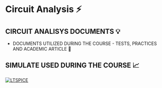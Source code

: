 # Circuit Analysis ⚡
## CIRCUIT ANALISYS DOCUMENTS 💡

  - DOCUMENTS UTILIZED DURING THE COURSE - TESTS, PRACTICES AND ACADEMIC ARTICLE 📄

## SIMULATE USED DURING THE COURSE 📈
  [![LTSPICE](https://img.shields.io/badge/LTSPICE-00008b?style=for-the-badge&logo=assembly&logoColor=white)](https://www.analog.com/en/resources/design-tools-and-calculators/ltspice-simulator.html)

